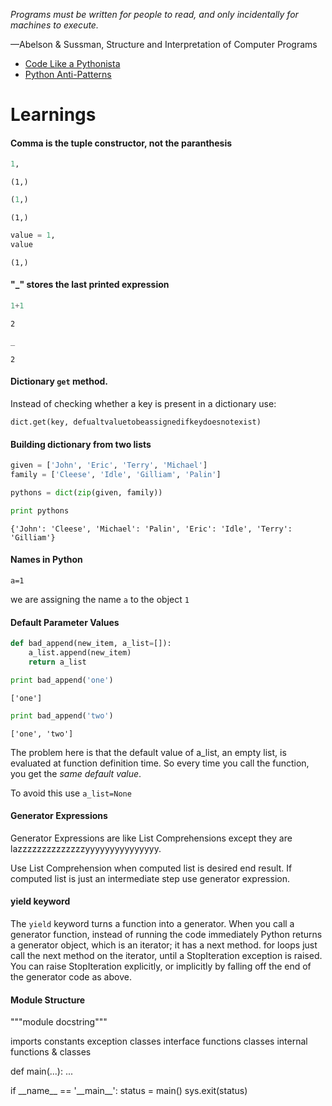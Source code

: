 
_Programs must be written for people to read, and only incidentally for machines to execute._

—Abelson & Sussman, Structure and Interpretation of Computer Programs

* [Code Like a Pythonista](http://python.net/~goodger/projects/pycon/2007/idiomatic/handout.html)
* [Python Anti-Patterns](http://python.net/~goodger/projects/pycon/2007/idiomatic/handout.html)

# Learnings

#### Comma is the tuple constructor, not the paranthesis


```python
1,
```




    (1,)




```python
(1,)
```




    (1,)




```python
value = 1,
value
```




    (1,)



#### "_" stores the last printed expression


```python
1+1
```




    2




```python
_
```




    2



#### Dictionary `get` method.

Instead of checking whether a key is present in a dictionary use:

`dict.get(key, defualtvaluetobeassignedifkeydoesnotexist)`

#### Building dictionary from two lists


```python
given = ['John', 'Eric', 'Terry', 'Michael']
family = ['Cleese', 'Idle', 'Gilliam', 'Palin']

pythons = dict(zip(given, family))
```


```python
print pythons
```

    {'John': 'Cleese', 'Michael': 'Palin', 'Eric': 'Idle', 'Terry': 'Gilliam'}


#### Names in Python

`a=1`

we are assigning the name `a` to the object `1`

#### Default Parameter Values


```python
def bad_append(new_item, a_list=[]):
    a_list.append(new_item)
    return a_list
```


```python
print bad_append('one')
```

    ['one']



```python
print bad_append('two')
```

    ['one', 'two']


The problem here is that the default value of a_list, an empty list, is evaluated at function definition time. So every time you call the function, you get the *same default value*.

To avoid this use `a_list=None`

#### Generator Expressions

Generator Expressions are like List Comprehensions except they are lazzzzzzzzzzzzzzyyyyyyyyyyyyyyy. 

Use List Comprehension when computed list is desired end result. If computed list is just an intermediate step use generator expression.

#### yield keyword

The `yield` keyword turns a function into a generator. When you call a generator function, instead of running the code immediately Python returns a generator object, which is an iterator; it has a next method. for loops just call the next method on the iterator, until a StopIteration exception is raised. You can raise StopIteration explicitly, or implicitly by falling off the end of the generator code as above.

#### Module Structure
"""module docstring"""

imports
constants
exception classes
interface functions
classes
internal functions & classes

def main(...):
    ...

if \_\_name\_\_ == '\_\_main\_\_':
    status = main()
    sys.exit(status)

```python

```
